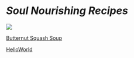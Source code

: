 # ***Soul Nourishing Recipes***


 

![](https://media.istockphoto.com/id/1349381997/photo/female-hands-with-bowl-of-pumpkin-soup.jpg?s=612x612&w=0&k=20&c=bX5Xq1LmySatCItpQEG_ntpl_VqH0R_F9HEKGjRyBnE=)



[Butternut Squash Soup](https://ericalp2024.github.io/Butternut-Squash-Soup/)


[HelloWorld](https://ericalp2024.github.io/HelloWorld/)


